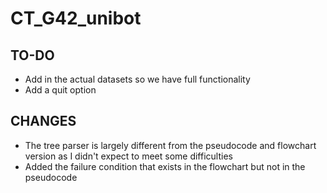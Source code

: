 # CT_G42_unibot
## TO-DO
- Add in the actual datasets so we have full functionality
- Add a quit option

##  CHANGES
- The tree parser is largely different from the pseudocode and flowchart version as I didn't expect to meet some difficulties
- Added the failure condition that exists in the flowchart but not in the pseudocode
